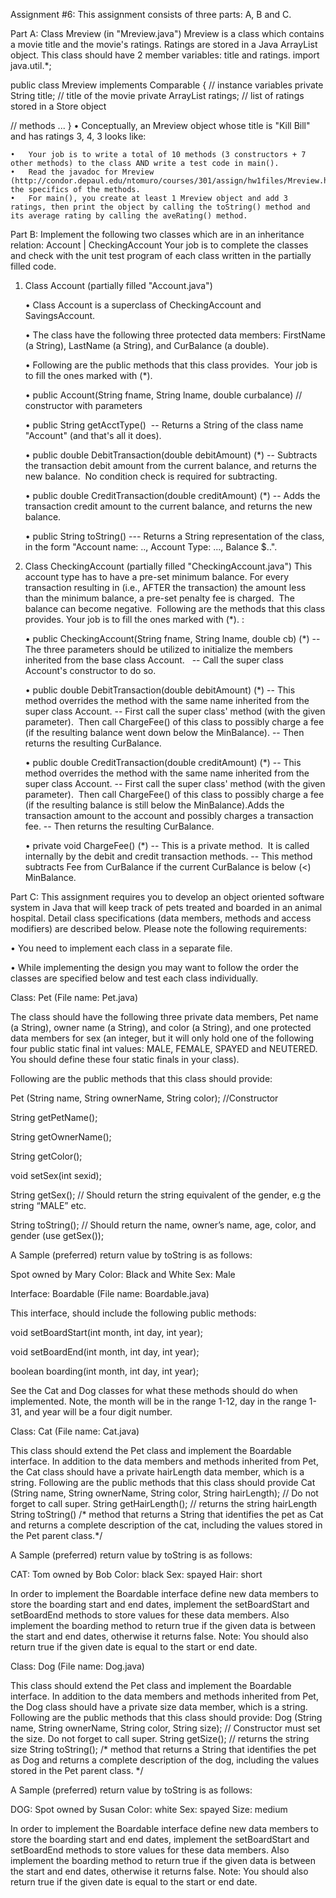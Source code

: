 Assignment #6: 
This assignment consists of three parts: A, B and C.

Part A: 
Class Mreview (in "Mreview.java")
Mreview is a class which contains a movie title and the movie's ratings. Ratings are stored in a Java ArrayList<Integer> object.
This class should have 2 member variables: title and ratings.
import java.util.*;

public class Mreview implements Comparable<Mreview>
{
  // instance variables
  private String title;   // title of the movie
  private ArrayList<Integer> ratings; // list of ratings stored in a Store object

  // methods
  ...
}
	•	Conceptually, an Mreview object whose title is "Kill Bill" and has ratings 3, 4, 3 looks like:

	•	Your job is to write a total of 10 methods (3 constructors + 7 other methods) to the class AND write a test code in main().
	•	Read the javadoc for Mreview (http://condor.depaul.edu/ntomuro/courses/301/assign/hw1files/Mreview.html) for the specifics of the methods.
	•	For main(), you create at least 1 Mreview object and add 3 ratings, then print the object by calling the toString() method and its average rating by calling the aveRating() method.


Part B:
Implement the following two classes which are in an inheritance relation:
        Account 
          | 
   CheckingAccount 
Your job is to complete the classes and check with the unit test program of each class written in the partially filled code.
1. Class Account (partially filled "Account.java")

	•	Class Account is a superclass of CheckingAccount and SavingsAccount.  
	
	•	The class have the following three protected data members: FirstName (a String), LastName (a String), and CurBalance (a double).
	
	•	Following are the public methods that this class provides.  Your job is to fill the ones marked with (*).
	
	•	public Account(String fname, String lname, double curbalance) // constructor with parameters
	
	•	public String getAcctType()  -- Returns a String of the class name "Account" (and that's all it does).
	
	•	public double DebitTransaction(double debitAmount) (*) -- Subtracts the transaction debit amount from the current balance, and returns the new balance.  No condition check is required for subtracting.
	
	•	public double CreditTransaction(double creditAmount) (*) -- Adds the transaction credit amount to the current balance, and returns the new balance.
	
	•	public String toString() --- Returns a String representation of the class, in the form "Account name: .., Account Type: ..., Balance $..". 
	
2. Class CheckingAccount (partially filled "CheckingAccount.java")
This account type has to have a pre-set minimum balance. For every transaction resulting in (i.e., AFTER the transaction) the amount less than the minimum balance, a pre-set penalty fee is charged.  The balance can become negative.  Following are the methods that this class provides. Your job is to fill the ones marked with (*). :

	•	public CheckingAccount(String fname, String lname, double cb) (*) -- The three parameters should be utilized to initialize the members inherited from the base class Account.   -- Call the super class Account's constructor to do so.
	
	•	public double DebitTransaction(double debitAmount) (*) -- This method overrides the method with the same name inherited from the super class Account. -- First call the super class' method (with the given parameter).  Then call ChargeFee() of this class to possibly charge a fee (if the resulting balance went down below the MinBalance). -- Then returns the resulting CurBalance.
	
	•	public double CreditTransaction(double creditAmount) (*) -- This method overrides the method with the same name inherited from the super class Account. -- First call the super class' method (with the given parameter).  Then call ChargeFee() of this class to possibly charge a fee (if the resulting balance is still below the MinBalance).Adds the transaction amount to the account and possibly charges a transaction fee. -- Then returns the resulting CurBalance.
	
	•	private void ChargeFee() (*) -- This is a private method.  It is called internally by the debit and credit transaction methods. -- This method subtracts Fee from CurBalance if the current CurBalance is below (<) MinBalance.

Part C:
This assignment requires you to develop an object oriented software system in Java that will keep track of pets treated and boarded in an animal hospital. Detail class specifications (data members, methods and access modifiers) are described below. Please note the following requirements: 

• You need to implement each class in a separate file. 

• While implementing the design you may want to follow the order the classes are specified below and test each class individually. 


Class: Pet (File name: Pet.java) 

The class should have the following three private data members, Pet name (a String), owner name (a String), and color (a String), and one protected data members for sex (an integer, but it will only hold one of the following four public static final int values: MALE, FEMALE, SPAYED and NEUTERED. You should define these four static finals in your class). 

Following are the public methods that this class should provide: 

Pet (String name, String ownerName, String color); //Constructor 

String getPetName(); 

String getOwnerName(); 

String getColor(); 

void setSex(int sexid); 

String getSex(); // Should return the string equivalent of the gender, e.g the string “MALE” etc. 

String toString(); // Should return the name, owner’s name, age, color, and gender (use getSex()); 

A Sample (preferred) return value by toString is as follows: 

Spot owned by Mary 
Color: Black and White 
Sex: Male 


Interface: Boardable (File name: Boardable.java) 

This interface, should include the following public methods: 

void setBoardStart(int month, int day, int year); 

void setBoardEnd(int month, int day, int year); 

boolean boarding(int month, int day, int year); 

See the Cat and Dog classes for what these methods should do when implemented. Note, the month will be in the range 1-12, day in the range 1-31, and year will be a four digit number. 


Class: Cat (File name: Cat.java) 

This class should extend the Pet class and implement the Boardable interface. In addition to the data members and methods inherited from Pet, the Cat class should have a private hairLength data member, which is a string. Following are the public methods that this class should provide Cat (String name, String ownerName, String color, String hairLength); 
// Do not forget to call super. 
String getHairLength(); // returns the string hairLength 
String toString() 
/* method that returns a String that identifies the pet as Cat and returns a complete description of the cat, including the values stored in the Pet parent class.*/ 

A Sample (preferred) return value by toString is as follows: 

CAT: 
Tom owned by Bob 
Color: black 
Sex: spayed 
Hair: short 

In order to implement the Boardable interface define new data members to store the boarding start and end dates, implement the setBoardStart and setBoardEnd methods to store values for these data members. Also implement the boarding method to return true if the given data is between the start and end dates, otherwise it returns false. Note: You should also return true if the given date is equal to the start or end date. 


Class: Dog (File name: Dog.java) 

This class should extend the Pet class and implement the Boardable interface. In addition to the data members and methods inherited from Pet, the Dog class should have a private size data member, which is a string. Following are the public methods that this class should provide: 
Dog (String name, String ownerName, String color, String size); 
// Constructor must set the size. Do not forget to call super. 
String getSize(); // returns the string size String toString(); 
/* method that returns a String that identifies the pet as Dog and returns a complete description of the dog, including the values stored in the Pet parent class. */ 

A Sample (preferred) return value by toString is as follows: 

DOG: 
Spot owned by Susan 
Color: white 
Sex: spayed 
Size: medium 

In order to implement the Boardable interface define new data members to store the boarding start and end dates, implement the setBoardStart and setBoardEnd methods to store values for these data members. Also implement the boarding method to return true if the given data is between the start and end dates, otherwise it returns false. Note: You should also return true if the given date is equal to the start or end date.






